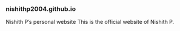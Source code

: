 ### nishithp2004.github.io
Nishith P’s personal website 
This is the official website of Nishith P.
